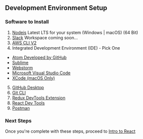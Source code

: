 ## Development Environment Setup

### Software to Install

1. [Nodejs](https://nodejs.org/en/download/) Latest LTS for your system (Windows | macOS) (64 Bit)
2. [Slack](https://slack.com) Workspace coming soon...
3. [AWS CLI V2](https://docs.aws.amazon.com/cli/latest/userguide/install-cliv2.html)
4. Integrated Development Environment (IDE) - Pick One

- [Atom Developed by GitHub](https://atom.io/)
- [Sublime](https://www.sublimetext.com/)
- [Webstorm](https://www.jetbrains.com/webstorm/)
- [Microsoft Visual Studio Code](https://code.visualstudio.com/download)
- [XCode (macOS Only)](https://apps.apple.com/us/app/xcode/id497799835?mt=12)

5. [GitHub Desktop](https://desktop.github.com/)
6. [Git CLI](https://git-scm.com/downloads)
7. [Redux DevTools Extension](https://github.com/zalmoxisus/redux-devtools-extension)
8. [React Dev Tools](https://chrome.google.com/webstore/detail/react-developer-tools/fmkadmapgofadopljbjfkapdkoienihi)
9. [Postman](https://www.postman.com/downloads/)

### Next Steps

Once you're complete with these steps, proceed to [Intro to React](../2-intro-to-react/Intro.md)
